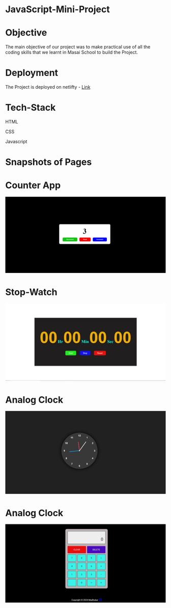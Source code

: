 # JavaScript-Mini-Project

# Objective
The main objective of our project was to make practical use of all the coding skills that we learnt in Masai School to build the Project.


# Deployment
 The Project is deployed on netlifty - [Link]()

# Tech-Stack
HTML

CSS

Javascript

# Snapshots of Pages

# Counter App
![image](./Image/Counter.JPG)

# Stop-Watch
![image](./Image/Stopwatch.JPG)

# Analog Clock
![image](./Image/Analog-Clock.JPG)

# Analog Clock
![image](./Image/calcul.JPG)
